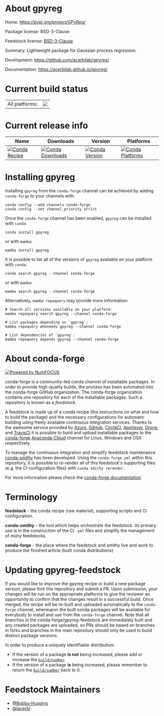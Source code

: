 About gpyreg
============

Home: https://pypi.org/project/GPyReg/

Package license: BSD-3-Clause

Feedstock license: [BSD-3-Clause](https://github.com/conda-forge/gpyreg-feedstock/blob/main/LICENSE.txt)

Summary: Lightweight package for Gaussian process regression.

Development: https://github.com/acerbilab/gpyreg/

Documentation: https://acerbilab.github.io/gpyreg/

Current build status
====================


<table><tr><td>All platforms:</td>
    <td>
      <a href="https://dev.azure.com/conda-forge/feedstock-builds/_build/latest?definitionId=18255&branchName=main">
        <img src="https://dev.azure.com/conda-forge/feedstock-builds/_apis/build/status/gpyreg-feedstock?branchName=main">
      </a>
    </td>
  </tr>
</table>

Current release info
====================

| Name | Downloads | Version | Platforms |
| --- | --- | --- | --- |
| [![Conda Recipe](https://img.shields.io/badge/recipe-gpyreg-green.svg)](https://anaconda.org/conda-forge/gpyreg) | [![Conda Downloads](https://img.shields.io/conda/dn/conda-forge/gpyreg.svg)](https://anaconda.org/conda-forge/gpyreg) | [![Conda Version](https://img.shields.io/conda/vn/conda-forge/gpyreg.svg)](https://anaconda.org/conda-forge/gpyreg) | [![Conda Platforms](https://img.shields.io/conda/pn/conda-forge/gpyreg.svg)](https://anaconda.org/conda-forge/gpyreg) |

Installing gpyreg
=================

Installing `gpyreg` from the `conda-forge` channel can be achieved by adding `conda-forge` to your channels with:

```
conda config --add channels conda-forge
conda config --set channel_priority strict
```

Once the `conda-forge` channel has been enabled, `gpyreg` can be installed with `conda`:

```
conda install gpyreg
```

or with `mamba`:

```
mamba install gpyreg
```

It is possible to list all of the versions of `gpyreg` available on your platform with `conda`:

```
conda search gpyreg --channel conda-forge
```

or with `mamba`:

```
mamba search gpyreg --channel conda-forge
```

Alternatively, `mamba repoquery` may provide more information:

```
# Search all versions available on your platform:
mamba repoquery search gpyreg --channel conda-forge

# List packages depending on `gpyreg`:
mamba repoquery whoneeds gpyreg --channel conda-forge

# List dependencies of `gpyreg`:
mamba repoquery depends gpyreg --channel conda-forge
```


About conda-forge
=================

[![Powered by
NumFOCUS](https://img.shields.io/badge/powered%20by-NumFOCUS-orange.svg?style=flat&colorA=E1523D&colorB=007D8A)](https://numfocus.org)

conda-forge is a community-led conda channel of installable packages.
In order to provide high-quality builds, the process has been automated into the
conda-forge GitHub organization. The conda-forge organization contains one repository
for each of the installable packages. Such a repository is known as a *feedstock*.

A feedstock is made up of a conda recipe (the instructions on what and how to build
the package) and the necessary configurations for automatic building using freely
available continuous integration services. Thanks to the awesome service provided by
[Azure](https://azure.microsoft.com/en-us/services/devops/), [GitHub](https://github.com/),
[CircleCI](https://circleci.com/), [AppVeyor](https://www.appveyor.com/),
[Drone](https://cloud.drone.io/welcome), and [TravisCI](https://travis-ci.com/)
it is possible to build and upload installable packages to the
[conda-forge](https://anaconda.org/conda-forge) [Anaconda-Cloud](https://anaconda.org/)
channel for Linux, Windows and OSX respectively.

To manage the continuous integration and simplify feedstock maintenance
[conda-smithy](https://github.com/conda-forge/conda-smithy) has been developed.
Using the ``conda-forge.yml`` within this repository, it is possible to re-render all of
this feedstock's supporting files (e.g. the CI configuration files) with ``conda smithy rerender``.

For more information please check the [conda-forge documentation](https://conda-forge.org/docs/).

Terminology
===========

**feedstock** - the conda recipe (raw material), supporting scripts and CI configuration.

**conda-smithy** - the tool which helps orchestrate the feedstock.
                   Its primary use is in the construction of the CI ``.yml`` files
                   and simplify the management of *many* feedstocks.

**conda-forge** - the place where the feedstock and smithy live and work to
                  produce the finished article (built conda distributions)


Updating gpyreg-feedstock
=========================

If you would like to improve the gpyreg recipe or build a new
package version, please fork this repository and submit a PR. Upon submission,
your changes will be run on the appropriate platforms to give the reviewer an
opportunity to confirm that the changes result in a successful build. Once
merged, the recipe will be re-built and uploaded automatically to the
`conda-forge` channel, whereupon the built conda packages will be available for
everybody to install and use from the `conda-forge` channel.
Note that all branches in the conda-forge/gpyreg-feedstock are
immediately built and any created packages are uploaded, so PRs should be based
on branches in forks and branches in the main repository should only be used to
build distinct package versions.

In order to produce a uniquely identifiable distribution:
 * If the version of a package **is not** being increased, please add or increase
   the [``build/number``](https://docs.conda.io/projects/conda-build/en/latest/resources/define-metadata.html#build-number-and-string).
 * If the version of a package **is** being increased, please remember to return
   the [``build/number``](https://docs.conda.io/projects/conda-build/en/latest/resources/define-metadata.html#build-number-and-string)
   back to 0.

Feedstock Maintainers
=====================

* [@Bobby-Huggins](https://github.com/Bobby-Huggins/)
* [@lacerbi](https://github.com/lacerbi/)

